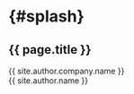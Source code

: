 # <span></span> {#splash}

## **{{ page.title }}**

<div class="info">
	<p class="author">{{ site.author.company.name }} <br/> {{ site.author.name }}</p>
</div>
